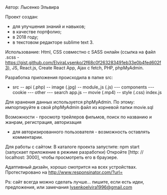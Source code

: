 Автор: Лысенко Эльвира

Проект создан:
 - для улучшения знаний и навыков;
 - в качестве портфолио;
 - в 2018 году;
 - в текстовом редакторе sublime text 3.

Использование: Html, CSS совместно с SASS онлайн (ссылка на файл .scss - https://gist.github.com/ElviraLysenko/2f68c0f263283491eb33e0b4fed602f3), JS, React.js, Create React App, Ajax с fetch, PHP, phpMyAdmin.

Разработка приложения происходила в папке src:
- src
	-- api (.php)
	-- image (.jpg)
	-- module_js (.js)
		--- components
		--- cookie
		--- other
		--- search
		app.js
	-- movie (.mp4)
	-- style (.css)
	index.js

Для хранения данных используется phpMyAdmin. По этому: импортируйте в свой phpMyAdmin файл из корневой папки movie.sql

Возможности - просмотр трейлеров фильмов, поиск по названию и жанрам, регистрация, авторизация
 - для авторизированного пользователя - возможность оставлять комментарии.

Для работы с сайтом:
В каталоге проекта запустите: npm start (запускает приложение в режиме разработки)
Откройте [http: // localhost: 3000], чтобы просмотреть его в браузере.

Адаптивный дизайн, хорошо смотрится на всех устройствах. Протестировано на http://www.responsinator.com/?url= 

Ps: сайт всегда можно сделать лучше... пишите, если есть идеи, предложения, или замечания lysenkoelvira1996@gmail.com
